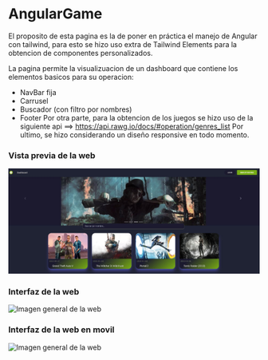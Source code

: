 # AngularGame

El proposito de esta pagina es la de poner en práctica el manejo de Angular con tailwind, para esto se hizo uso extra de Tailwind Elements para la obtencion de componentes personalizados.

La pagina permite la visualizuacion de un dashboard que contiene los elementos basicos para su operacion:
- NavBar fija
- Carrusel
- Buscador (con filtro por nombres)
- Footer
Por otra parte, para la obtencion de los juegos se hizo uso de la siguiente api ==> https://api.rawg.io/docs/#operation/genres_list
Por ultimo, se hizo considerando un diseño responsive en todo momento.

### Vista previa de la web
![Imagen general de la web](https://github.com/Orianig/angular-game-store/blob/main/src/assets/images/Captura-readme.JPG)

### Interfaz de la web
![Imagen general de la web](https://github.com/Orianig/angular-game-store/blob/main/src/assets/images/game-store-ordenador.gif)

### Interfaz de la web en movil
![Imagen general de la web](https://github.com/Orianig/angular-game-store/blob/main/src/assets/images/game-store-movil.gif)
